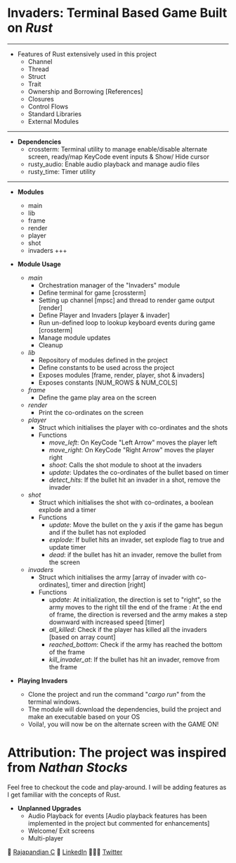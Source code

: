 # **Invaders**: Terminal Based Game Built on _Rust_

---
- Features of Rust extensively used in this project
    - Channel
    - Thread
    - Struct
    - Trait
    - Ownership and Borrowing [References]
    - Closures
    - Control Flows
    - Standard Libraries
    - External Modules

---

- **Dependencies**
    - crossterm: Terminal utility to manage enable/disable alternate screen, ready/map KeyCode event inputs & Show/ Hide cursor
    - rusty_audio: Enable audio playback and manage audio files
    - rusty_time: Timer utility 

---
    
- **Modules**
    - main
    - lib
    - frame
    - render
    - player
    - shot
    - invaders
+++    
- **Module Usage**
    - _main_
        - Orchestration manager of the "Invaders" module
        - Define terminal for game [crossterm]
        - Setting up channel [mpsc] and thread to render game output [render]
        - Define Player and Invaders [player & invader] 
        - Run un-defined loop to lookup keyboard events during game [crossterm]
        - Manage module updates
        - Cleanup
    - _lib_
        - Repository of modules defined in the project 
        - Define constants to be used across the project
        - Exposes modules [frame, render, player, shot & invaders]
        - Exposes constants [NUM_ROWS & NUM_COLS]
    - _frame_
        - Define the game play area on the screen   
    - _render_
        - Print the co-ordinates on the screen
    - _player_
        - Struct which initialises the player with co-ordinates and the shots
        - Functions
            - _move_left_: On KeyCode "Left Arrow" moves the player left
            - _move_right_: On KeyCode "Right Arrow" moves the player right
            - _shoot_: Calls the shot module to shoot at the invaders
            - _update_: Updates the co-ordinates of the bullet based on timer
            - _detect_hits_: If the bullet hit an invader in a shot, remove the invader
    - _shot_
        - Struct which initialises the shot with co-ordinates, a boolean explode and a timer
        - Functions
            - _update_: Move the bullet on the y axis if the game has begun and if the bullet has not exploded
            - _explode_: If bullet hits an invader, set explode flag to true and update timer
            - _dead_: if the bullet has hit an invader, remove the bullet from the screen
    - _invaders_
        - Struct which initialises the army [array of invader with co-ordinates], timer and direction [right]
        - Functions
            - _update_: At initialization, the direction is set to "right", so the army moves to the right till the end of the frame
                    : At the end of frame, the direction is reversed and the army makes a step downward with increased speed [timer]
            - _all_killed_: Check if the player has killed all the invaders [based on array count]
            - _reached_bottom_: Check if the army has reached the bottom of the frame
            - _kill_invader_at_: If the bullet has hit an invader, remove from the frame

- **Playing Invaders**
    - Clone the project and run the command "_cargo run_" from the terminal windows.
    - The module will download the dependencies, build the project and make an executable based on your OS
    - Voila!, you will now be on the alternate screen with the GAME ON!
    
# Attribution: The project was inspired from _Nathan Stocks_

Feel free to checkout the code and play-around. I will be adding features as I get familiar with the concepts of Rust.

- **Unplanned Upgrades**
    - Audio Playback for events [Audio playback features has been implemented in the project but commented for enhancements]
    - Welcome/ Exit screens
    - Multi-player
                      
🦀 [Rajapandian C](crp@protonmail.com)
🤝 [LinkedIn](https://www.linkedin.com/in/rajapandianc/)
👨🏻‍💻 [Twitter](https://twitter.com/crpcodes)
